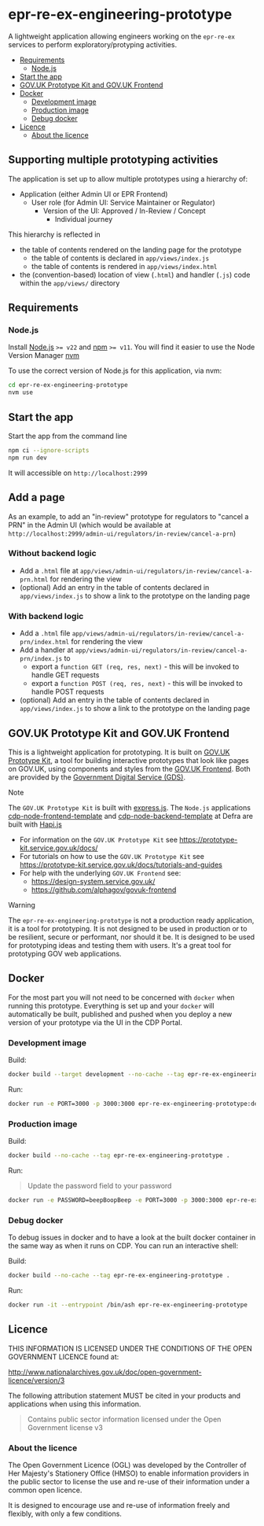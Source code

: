 # epr-re-ex-engineering-prototype

A lightweight application allowing engineers working on the `epr-re-ex` services to perform exploratory/protyping activities.

<!-- prettier-ignore-start -->
<!-- TOC -->
- [Requirements](#requirements)
  - [Node.js](#nodejs)
- [Start the app](#start-the-app)
- [GOV.UK Prototype Kit and GOV.UK Frontend](#govuk-prototype-kit-and-govuk-frontend)
- [Docker](#docker)
  - [Development image](#development-image)
  - [Production image](#production-image)
  - [Debug docker](#debug-docker)
- [Licence](#licence)
  - [About the licence](#about-the-licence)
<!-- TOC -->
<!-- prettier-ignore-end -->

## Supporting multiple prototyping activities

The application is set up to allow multiple prototypes using a hierarchy of:

- Application (either Admin UI or EPR Frontend)
  - User role (for Admin UI: Service Maintainer or Regulator)
    - Version of the UI: Approved / In-Review / Concept
      - Individual journey

This hierarchy is reflected in
- the table of contents rendered on the landing page for the prototype
  - the table of contents is declared in `app/views/index.js`
  - the table of contents is rendered in `app/views/index.html`
- the (convention-based) location of view (`.html`) and handler (`.js`) code within the `app/views/` directory

## Requirements

### Node.js

Install [Node.js](http://nodejs.org/) `>= v22` and [npm](https://nodejs.org/) `>= v11`. You will find it easier to use
the Node Version Manager [nvm](https://github.com/creationix/nvm)

To use the correct version of Node.js for this application, via nvm:

```bash
cd epr-re-ex-engineering-prototype
nvm use
```

## Start the app

Start the app from the command line

```bash
npm ci --ignore-scripts
npm run dev
```

It will accessible on `http://localhost:2999`

## Add a page

As an example, to add an "in-review" prototype for regulators to "cancel a PRN" in the Admin UI (which would be available at `http://localhost:2999/admin-ui/regulators/in-review/cancel-a-prn`)

### Without backend logic

- Add a `.html` file at `app/views/admin-ui/regulators/in-review/cancel-a-prn.html` for rendering the view
- (optional) Add an entry in the table of contents declared in `app/views/index.js` to show a link to the prototype on the landing page

### With backend logic

- Add a `.html` file `app/views/admin-ui/regulators/in-review/cancel-a-prn/index.html` for rendering the view
- Add a handler at `app/views/admin-ui/regulators/in-review/cancel-a-prn/index.js` to
  - export a `function GET (req, res, next)` - this will be invoked to handle GET requests
  - export a `function POST (req, res, next)` - this will be invoked to handle POST requests
- (optional) Add an entry in the table of contents declared in `app/views/index.js` to show a link to the prototype on the landing page

## GOV.UK Prototype Kit and GOV.UK Frontend

This is a lightweight application for prototyping. It is built on
[GOV.UK Prototype Kit](https://github.com/alphagov/govuk-prototype-kit), a tool for building interactive
prototypes that look like pages on GOV.UK, using components and styles from the
[GOV.UK Frontend](https://github.com/alphagov/govuk-frontend). Both are provided by the
[Government Digital Service (GDS)](https://www.gov.uk/government/organisations/government-digital-service).

> [!NOTE]
> The `GOV.UK Prototype Kit` is built with [express.js](https://expressjs.com/). The `Node.js`
> applications [cdp-node-frontend-template](https://github.com/DEFRA/cdp-node-frontend-template)
> and [cdp-node-backend-template](https://github.com/DEFRA/cdp-node-backend-template) at Defra are built with
> [Hapi.js](https://hapi.dev/)

- For information on the `GOV.UK Prototype Kit` see https://prototype-kit.service.gov.uk/docs/
- For tutorials on how to use the `GOV.UK Prototype Kit`
  see https://prototype-kit.service.gov.uk/docs/tutorials-and-guides
- For help with the underlying `GOV.UK Frontend` see:
  - https://design-system.service.gov.uk/
  - https://github.com/alphagov/govuk-frontend

> [!WARNING]
> The `epr-re-ex-engineering-prototype` is not a production ready application, it is a tool for prototyping. It is not
> designed to be used in production or to be resilient, secure or performant, nor should it be. It is designed to be
> used for prototyping ideas and testing them with users. It's a great tool for prototyping GOV web applications.

## Docker

For the most part you will not need to be concerned with `docker` when running this prototype. Everything is set up and
your `docker` will automatically be built, published and pushed when you deploy a new version of your prototype via the
UI in the CDP Portal.

### Development image

Build:

```bash
docker build --target development --no-cache --tag epr-re-ex-engineering-prototype:development .
```

Run:

```bash
docker run -e PORT=3000 -p 3000:3000 epr-re-ex-engineering-prototype:development
```

### Production image

Build:

```bash
docker build --no-cache --tag epr-re-ex-engineering-prototype .
```

Run:

> Update the password field to your password

```bash
docker run -e PASSWORD=beepBoopBeep -e PORT=3000 -p 3000:3000 epr-re-ex-engineering-prototype
```

### Debug docker

To debug issues in docker and to have a look at the built docker container in the same way as when it runs on CDP. You
can run an interactive shell:

Build:

```bash
docker build --no-cache --tag epr-re-ex-engineering-prototype .
```

Run:

```bash
docker run -it --entrypoint /bin/ash epr-re-ex-engineering-prototype
```

## Licence

THIS INFORMATION IS LICENSED UNDER THE CONDITIONS OF THE OPEN GOVERNMENT LICENCE found at:

<http://www.nationalarchives.gov.uk/doc/open-government-licence/version/3>

The following attribution statement MUST be cited in your products and applications when using this information.

> Contains public sector information licensed under the Open Government license v3

### About the licence

The Open Government Licence (OGL) was developed by the Controller of Her Majesty's Stationery Office (HMSO) to enable
information providers in the public sector to license the use and re-use of their information under a common open
licence.

It is designed to encourage use and re-use of information freely and flexibly, with only a few conditions.
